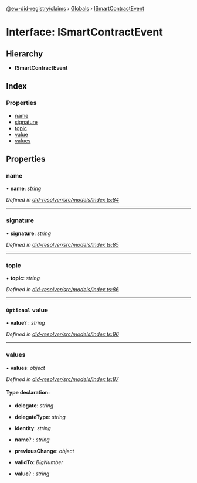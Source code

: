 [@ew-did-registry/claims](../README.md) › [Globals](../globals.md) › [ISmartContractEvent](ismartcontractevent.md)

# Interface: ISmartContractEvent

## Hierarchy

* **ISmartContractEvent**

## Index

### Properties

* [name](ismartcontractevent.md#name)
* [signature](ismartcontractevent.md#signature)
* [topic](ismartcontractevent.md#topic)
* [value](ismartcontractevent.md#optional-value)
* [values](ismartcontractevent.md#values)

## Properties

###  name

• **name**: *string*

*Defined in [did-resolver/src/models/index.ts:84](https://github.com/energywebfoundation/ew-did-registry/blob/b6f8096/packages/did-resolver/src/models/index.ts#L84)*

___

###  signature

• **signature**: *string*

*Defined in [did-resolver/src/models/index.ts:85](https://github.com/energywebfoundation/ew-did-registry/blob/b6f8096/packages/did-resolver/src/models/index.ts#L85)*

___

###  topic

• **topic**: *string*

*Defined in [did-resolver/src/models/index.ts:86](https://github.com/energywebfoundation/ew-did-registry/blob/b6f8096/packages/did-resolver/src/models/index.ts#L86)*

___

### `Optional` value

• **value**? : *string*

*Defined in [did-resolver/src/models/index.ts:96](https://github.com/energywebfoundation/ew-did-registry/blob/b6f8096/packages/did-resolver/src/models/index.ts#L96)*

___

###  values

• **values**: *object*

*Defined in [did-resolver/src/models/index.ts:87](https://github.com/energywebfoundation/ew-did-registry/blob/b6f8096/packages/did-resolver/src/models/index.ts#L87)*

#### Type declaration:

* **delegate**: *string*

* **delegateType**: *string*

* **identity**: *string*

* **name**? : *string*

* **previousChange**: *object*

* **validTo**: *BigNumber*

* **value**? : *string*
